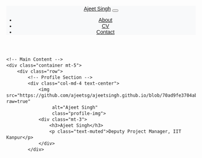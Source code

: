 <!DOCTYPE html>
<html lang="en">
<head>
    <meta charset="UTF-8">
    <meta name="viewport" content="width=device-width, initial-scale=1.0">
    <meta http-equiv="X-UA-Compatible" content="IE=edge">
    <title>Ajeet Singh - Deputy Project Manager, IIT Kanpur</title>
    <meta name="author" content="Ajeet Singh">
    <meta name="description" content="Personal webpage of Ajeet Singh, Deputy Project Manager at IIT Kanpur.">
    <meta name="keywords" content="Ajeet Singh, IIT Kanpur, Deputy Project Manager, IT Support, Windows, Linux">
    <!-- Bootstrap CSS -->
    <link rel="stylesheet" href="https://stackpath.bootstrapcdn.com/bootstrap/4.5.2/css/bootstrap.min.css">
    <!-- Font Awesome Icons -->
    <link rel="stylesheet" href="https://cdnjs.cloudflare.com/ajax/libs/font-awesome/5.15.4/css/all.min.css">
    <style>
        body {
            font-family: Arial, sans-serif;
            padding-top: 60px; /* Space for fixed navbar */
        }
        .navbar {
            background-color: #f8f9fa; /* Light navbar background */
        }
        .profile-img {
            width: 150px;
            height: 150px;
            border-radius: 50%; /* Circular profile image */
            border: 3px solid #007bff; /* Blue border */
            transition: transform 0.3s ease-in-out;
        }
        .profile-img:hover {
            transform: scale(1.05); /* Hover effect */
        }
        .contact-icons a {
            margin-right: 15px;
            color: #333;
            font-size: 24px;
            transition: color 0.3s ease-in-out;
        }
        .contact-icons a:hover {
            color: #007bff; /* Blue hover effect */
        }
        footer {
            background-color: #f8f9fa;
            padding: 20px 0;
            margin-top: 50px;
            text-align: center;
        }
        .resume-download {
            margin-top: 20px;
        }
        .resume-download a {
            color: #007bff;
            text-decoration: none;
            font-size: 18px;
            transition: all 0.3s ease-in-out;
        }
        .resume-download a:hover {
            text-decoration: underline;
            color: #0056b3; /* Darker blue on hover */
        }
        section {
            margin-bottom: 40px;
        }
        h2 {
            color: #2A2A72; /* Dark blue for headings */
            margin-bottom: 20px;
        }
        .lead {
            font-size: 1.25rem;
            font-weight: 300;
        }
    </style>
</head>
<body>
    <!-- Navigation Bar -->
    <header>
        <nav class="navbar navbar-expand-lg navbar-light fixed-top">
            <div class="container">
                <a class="navbar-brand font-weight-bold" href="#">Ajeet Singh</a>
                <button class="navbar-toggler" type="button" data-toggle="collapse" data-target="#navbarNav">
                    <span class="navbar-toggler-icon"></span>
                </button>
                <div class="collapse navbar-collapse" id="navbarNav">
                    <ul class="navbar-nav ml-auto">
                        <li class="nav-item"><a class="nav-link" href="#about">About</a></li>
                        <li class="nav-item"><a class="nav-link" href="#cv">CV</a></li>
                        <li class="nav-item"><a class="nav-link" href="#contact">Contact</a></li>
                    </ul>
                </div>
            </div>
        </nav>
    </header>

    <!-- Main Content -->
    <div class="container mt-5">
        <div class="row">
            <!-- Profile Section -->
            <div class="col-md-4 text-center">
                <img src="https://github.com/ajeetsg/ajeetsingh.github.io/blob/70ad9fe3704abb63ae9d2b7441a82d106e38c4a4/Photo.jpg?raw=true" 
                     alt="Ajeet Singh" 
                     class="profile-img">
                <div class="mt-3">
                    <h3>Ajeet Singh</h3>
                    <p class="text-muted">Deputy Project Manager, IIT Kanpur</p>
                </div>
            </div>

         
